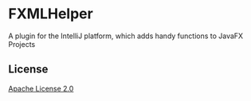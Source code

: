 # FXMLHelper
A plugin for the IntelliJ platform, which adds handy functions to JavaFX Projects

## License
[Apache License 2.0](LICENSE)

